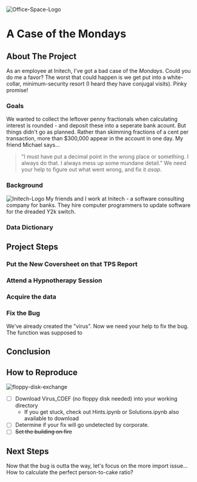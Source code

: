 ![Office-Space-Logo](https://i.pinimg.com/originals/ca/30/9c/ca309cf09e217a95e9348903dad2146a.png)
# A Case of the Mondays
## About The Project
As an employee at Initech, I've got a bad case of the *Mondays*. Could you do me a favor? The worst that could happen is we get put into a white-collar, minimum-security resort (I heard they have conjugal visits). Pinky promise!  
### Goals
We wanted to collect the leftover penny fractionals when calculating interest is rounded - and deposit these into a seperate bank acount. 
But things didn't go as planned. Rather than skimming fractions of a cent per transaction, more than $300,000 appear in the account in one day. 
My friend Michael says... 
> "I must have put a decimal point in the wrong place or something.
> I always do that. I always mess up some mundane detail."
We need your help to figure out what went wrong, and fix it *asap*.
### Background
![Initech-Logo](https://d1yjjnpx0p53s8.cloudfront.net/styles/logo-thumbnail/s3/052013/initech-edited-colors-font-vectorized.png?itok=IQhihDgr)
My friends and I work at Initech - a software consulting company for banks. They hire computer programmers to update software for the dreaded Y2k switch.
### Data Dictionary
## Project Steps
### Put the New Coversheet on that TPS Report
### Attend a Hypnotherapy Session
### Acquire the data
### Fix the Bug
We've already created the "virus". Now we need your help to fix the bug. The function was supposed to 
## Conclusion
## How to Reproduce
![floppy-disk-exchange](https://thumbs.gfycat.com/GroundedSophisticatedFieldmouse-size_restricted.gif) 
- [ ] Download Virus_CDEF (no floppy disk needed) into your working directory
    - If you get stuck, check out Hints.ipynb or Solutions.ipynb also available to download
- [ ] Determine if your fix will go undetected by corporate.
- [ ] ~~Set the building on fire~~
## Next Steps
Now that the bug is outta the way, let's focus on the more import issue... How to calculate the perfect person-to-cake ratio?